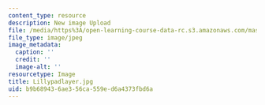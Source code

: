 ```yaml
---
content_type: resource
description: New image Upload
file: /media/https%3A/open-learning-course-data-rc.s3.amazonaws.com/mas-962-special-topics-new-textiles-spring-2010/b9b689436ae356ca559ed6a4373fbd6a_Lillypadlayer.jpg
file_type: image/jpeg
image_metadata:
  caption: ''
  credit: ''
  image-alt: ''
resourcetype: Image
title: Lillypadlayer.jpg
uid: b9b68943-6ae3-56ca-559e-d6a4373fbd6a
---
```

